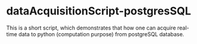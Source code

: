 # dataAcquisitionScript-postgresSQL
This is a short script, which demonstrates that how one can acquire real-time data to python (computation purpose) from postgreSQL database. 
